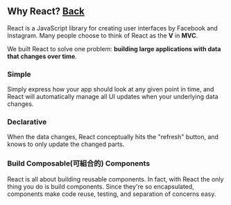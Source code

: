 ## Why React? [Back](./../react.md)

React is a JavaScript library for creating user interfaces by Facebook and Instagram. Many people choose to think of React as the **V** in **MVC**.

We built React to solve one problem: **building large applications with data that changes over time**.

### Simple

Simply express how your app should look at any given point in time, and React will automatically manage all UI updates when your underlying data changes.

### Declarative 

When the data changes, React conceptually hits the "refresh" button, and knows to only update the changed parts.

### Build Composable(可組合的) Components

React is all about building reusable components. In fact, with React the only thing you do is build components. Since they're so encapsulated, components make code reuse, testing, and separation of concerns easy.